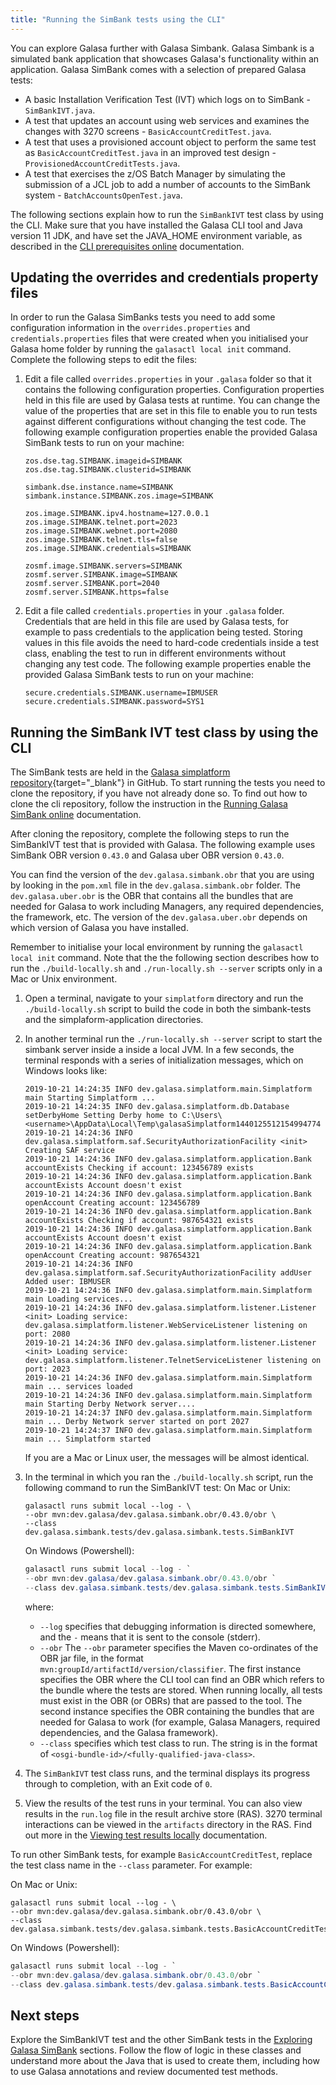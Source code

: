```yaml
---
title: "Running the SimBank tests using the CLI"
---
```


You can explore Galasa further with Galasa Simbank. Galasa Simbank is a simulated bank application that showcases Galasa's functionality within an application. Galasa SimBank comes with a selection of prepared Galasa tests:

- A basic Installation Verification Test (IVT) which logs on to SimBank  - `SimBankIVT.java`.
- A test that updates an account using web services and examines the changes with 3270 screens - `BasicAccountCreditTest.java`.
- A test that uses a provisioned account object to perform the same test as `BasicAccountCreditTest.java` in an improved test design - `ProvisionedAccountCreditTests.java`.
- A test that exercises the z/OS Batch Manager by simulating the submission of a JCL job to add a number of accounts to the SimBank system - `BatchAccountsOpenTest.java`.

The following sections explain how to run the `SimBankIVT` test class by using the CLI. Make sure that you have installed the Galasa CLI tool and Java version 11 JDK, and have set the JAVA_HOME environment variable, as described in the [CLI prerequisites online](../cli-command-reference/cli-prereqs.md) documentation. 


## Updating the overrides and credentials property files


In order to run the Galasa SimBanks tests you need to add some configuration information in the `overrides.properties` and `credentials.properties` files that were created when you initialised your Galasa home folder by running the `galasactl local init` command. Complete the following steps to edit the files:
  

1. Edit a file called `overrides.properties` in your `.galasa` folder so that it contains the following configuration properties. Configuration properties held in this file are used by Galasa tests at runtime. You can change the value of the properties that are set in this file to enable you to run tests against different configurations without changing the test code. The following example configuration properties enable the provided Galasa SimBank tests to run on your machine:

    ```properties
    zos.dse.tag.SIMBANK.imageid=SIMBANK
    zos.dse.tag.SIMBANK.clusterid=SIMBANK

    simbank.dse.instance.name=SIMBANK
    simbank.instance.SIMBANK.zos.image=SIMBANK

    zos.image.SIMBANK.ipv4.hostname=127.0.0.1
    zos.image.SIMBANK.telnet.port=2023
    zos.image.SIMBANK.webnet.port=2080
    zos.image.SIMBANK.telnet.tls=false
    zos.image.SIMBANK.credentials=SIMBANK

    zosmf.image.SIMBANK.servers=SIMBANK
    zosmf.server.SIMBANK.image=SIMBANK
    zosmf.server.SIMBANK.port=2040
    zosmf.server.SIMBANK.https=false
    ```

1. Edit a file called `credentials.properties` in your `.galasa` folder. Credentials that are held in this file are used by Galasa tests, for example to pass credentials to the application being tested. Storing values in this file avoids the need to hard-code credentials inside a test class, enabling the test to run in different environments without changing any test code. The following example properties enable the provided Galasa SimBank tests to run on your machine:

    ```properties
    secure.credentials.SIMBANK.username=IBMUSER
    secure.credentials.SIMBANK.password=SYS1
    ```

## Running the SimBank IVT test class by using the CLI

The SimBank tests are held in the [Galasa simplatform repository](https://github.com/galasa-dev/simplatform){target="_blank"} in GitHub. To start running the tests you need to clone the repository, if you have not already done so. To find out how to clone the cli repository, follow the instruction in the [Running Galasa SimBank online](../running-simbank-tests/simbank-cli.md) documentation.

After cloning the repository, complete the following steps to run the SimBankIVT test that is provided with Galasa. The following example uses SimBank OBR version `0.43.0` and Galasa uber OBR version `0.43.0`.

You can find the version of the `dev.galasa.simbank.obr` that you are using by looking in the `pom.xml` file in the `dev.galasa.simbank.obr` folder. The `dev.galasa.uber.obr` is the OBR that contains all the bundles that are needed for Galasa to work including Managers, any required dependencies, the framework, etc. The version of the `dev.galasa.uber.obr` depends on which version of Galasa you have installed.

Remember to initialise your local environment by running the `galasactl local init` command. Note that the the following section describes how to run the `./build-locally.sh` and  `./run-locally.sh --server` scripts only in a Mac or Unix environment.


1. Open a terminal, navigate to your `simplatform` directory and run the `./build-locally.sh` script to build the code in both the simbank-tests and the simplaform-application directories.

2. In another terminal run the `./run-locally.sh --server` script to start the simbank server inside a inside a local JVM. In a few seconds, the terminal responds with a series of initialization messages, which on Windows looks like:

    ```
    2019-10-21 14:24:35 INFO dev.galasa.simplatform.main.Simplatform main Starting Simplatform ...
    2019-10-21 14:24:35 INFO dev.galasa.simplatform.db.Database setDerbyHome Setting Derby home to C:\Users\<username>\AppData\Local\Temp\galasaSimplatform1440125512154994774
    2019-10-21 14:24:36 INFO dev.galasa.simplatform.saf.SecurityAuthorizationFacility <init> Creating SAF service
    2019-10-21 14:24:36 INFO dev.galasa.simplatform.application.Bank accountExists Checking if account: 123456789 exists
    2019-10-21 14:24:36 INFO dev.galasa.simplatform.application.Bank accountExists Account doesn't exist
    2019-10-21 14:24:36 INFO dev.galasa.simplatform.application.Bank openAccount Creating account: 123456789
    2019-10-21 14:24:36 INFO dev.galasa.simplatform.application.Bank accountExists Checking if account: 987654321 exists
    2019-10-21 14:24:36 INFO dev.galasa.simplatform.application.Bank accountExists Account doesn't exist
    2019-10-21 14:24:36 INFO dev.galasa.simplatform.application.Bank openAccount Creating account: 987654321
    2019-10-21 14:24:36 INFO dev.galasa.simplatform.saf.SecurityAuthorizationFacility addUser Added user: IBMUSER
    2019-10-21 14:24:36 INFO dev.galasa.simplatform.main.Simplatform main Loading services...
    2019-10-21 14:24:36 INFO dev.galasa.simplatform.listener.Listener <init> Loading service: dev.galasa.simplatform.listener.WebServiceListener listening on port: 2080
    2019-10-21 14:24:36 INFO dev.galasa.simplatform.listener.Listener <init> Loading service: dev.galasa.simplatform.listener.TelnetServiceListener listening on port: 2023
    2019-10-21 14:24:36 INFO dev.galasa.simplatform.main.Simplatform main ... services loaded
    2019-10-21 14:24:36 INFO dev.galasa.simplatform.main.Simplatform main Starting Derby Network server....
    2019-10-21 14:24:37 INFO dev.galasa.simplatform.main.Simplatform main ... Derby Network server started on port 2027
    2019-10-21 14:24:37 INFO dev.galasa.simplatform.main.Simplatform main ... Simplatform started
    ```
    If you are a Mac or Linux user, the messages will be almost identical.

3. In the terminal in which you ran the `./build-locally.sh` script, run the following command to run the SimBankIVT test:
    On Mac or Unix:

    ```shell
    galasactl runs submit local --log - \
    --obr mvn:dev.galasa/dev.galasa.simbank.obr/0.43.0/obr \
    --class dev.galasa.simbank.tests/dev.galasa.simbank.tests.SimBankIVT 
    ```

    On Windows (Powershell):

    ```powershell
    galasactl runs submit local --log - `
    --obr mvn:dev.galasa/dev.galasa.simbank.obr/0.43.0/obr `
    --class dev.galasa.simbank.tests/dev.galasa.simbank.tests.SimBankIVT
    ```

    where:

    - `--log` specifies that debugging information is directed somewhere, and the `-` means that it is sent to the console (stderr).
    - `--obr`  The `--obr` parameter specifies the Maven co-ordinates of the OBR jar file, in the format `mvn:groupId/artifactId/version/classifier`. The first instance specifies the OBR where the  CLI tool can find an OBR which refers to the bundle where the tests are stored. When running locally, all tests must exist in the OBR (or OBRs) that are passed to the tool. The second instance specifies the OBR containing  the bundles that are needed for Galasa to work (for example, Galasa Managers, required dependencies, and the Galasa framework).
    - `--class` specifies which test class to run. The string is in the format of `<osgi-bundle-id>/<fully-qualified-java-class>`.

4. The `SimBankIVT` test class runs, and the terminal displays its progress through to completion, with an Exit code of `0`.

5. View the results of the test runs in your terminal. You can also view results in the `run.log` file in the result archive store (RAS). 3270 terminal interactions can be viewed in the `artifacts` directory in the RAS. Find out more in the [Viewing test results locally](../cli-command-reference/viewing-test-results-cli.md) documentation. 

To run other SimBank tests, for example `BasicAccountCreditTest`, replace the test class name in the `--class` parameter. For example: 

On Mac or Unix:

```shell
galasactl runs submit local --log - \
--obr mvn:dev.galasa/dev.galasa.simbank.obr/0.43.0/obr \
--class dev.galasa.simbank.tests/dev.galasa.simbank.tests.BasicAccountCreditTest 
```

On Windows (Powershell):

```powershell
galasactl runs submit local --log - `
--obr mvn:dev.galasa/dev.galasa.simbank.obr/0.43.0/obr `
--class dev.galasa.simbank.tests/dev.galasa.simbank.tests.BasicAccountCreditTest
```



## Next steps

Explore the SimBankIVT test and the other SimBank tests in the [Exploring Galasa SimBank](./index.md) sections. Follow the flow of logic in these classes and understand more about the Java that is used to create them, including how to use Galasa annotations and review documented test methods.
